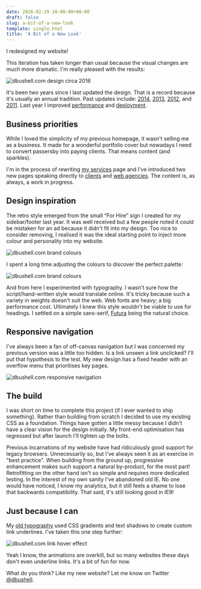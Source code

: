 ```yaml
---
date: 2016-02-29 10:00:00+00:00
draft: false
slug: a-bit-of-a-new-look
template: single.html
title: 'A Bit of a New Look'
---
```


<p class="p--large">I redesigned my website!</p>

This iteration has taken longer than usual because the visual changes are much more dramatic. I'm really pleased with the results:

![dbushell.com design circa 2016](/images/blog/dbushell-v8-intro.png)

It's been two years since I last updated the design. That is a record because it's usually an annual tradition. Past updates include: [2014](/2014/04/21/spring-refresh/), [2013](/2013/02/04/a-new-home/), [2012](/2012/02/27/spring-cleaning-redesigning-dbushell-com/), and [2011](/2011/05/25/designing-a-new-me/). Last year I improved [performance](/2015/02/19/critical-css-and-performance/) and [deployment](/2015/05/11/wordpress-to-metalsmith/).

## Business priorities

While I loved the simplicity of my previous homepage, it wasn't selling me as a business. It made for a wonderful portfolio cover but nowadays I need to convert passersby into paying clients. That means content (and sparkles).

I'm in the process of rewriting [my services](/services/) page and I've introduced two new pages speaking directly to [clients](/working-with-clients/) and [web agencies](/working-with-agencies/). The content is, as always, a work in progress.

## Design inspiration

The retro style emerged from the small “For Hire” sign I created for my sidebar/footer last year. It was well received but a few people noted it could be mistaken for an ad because it didn't fit into my design. Too nice to consider removing, I realised it was the ideal starting point to inject more colour and personality into my website.

![dbushell.com brand colours](/assets/img/dbushell-for-hire.svg)

I spent a long time adjusting the colours to discover the perfect palette:

![dbushell.com brand colours](/images/blog/dbushell-v8-colours.svg)

And from here I experimented with typography. I wasn't sure how the script/hand-written style would translate online. It's tricky because such a variety in weights doesn't suit the web. Web fonts are heavy; a big performance cost. Ultimately I knew this style wouldn't be viable to use for headings. I settled on a simple sans-serif, [Futura](https://typekit.com/fonts/futura-pt) being the natural choice.

## Responsive navigation

I've always been a fan of off-canvas navigation but I was concerned my previous version was a little too hidden. Is a link unseen a link unclicked? I'll put that hypothesis to the test. My new design has a fixed header with an overflow menu that prioritises key pages.

![dbushell.com responsive navigation](/images/blog/dbushell-v8-nav.gif)

## The build

I was short on time to complete this project (if I ever wanted to ship something). Rather than building from scratch I decided to use my existing CSS as a foundation. Things have gotten a little messy because I didn't have a clear vision for the design initially. My front-end optimisation has regressed but after launch I'll tighten up the bolts.

Previous incarnations of my website have had ridiculously good support for legacy browsers. Unnecessarily so, but I've always seen it as an exercise in "best practice". When building from the ground up, progressive enhancement makes such support a natural by-product, for the most part! Retrofitting on the other hand isn't so simple and requires more dedicated testing. In the interest of my own sanity I've abandoned old IE. No one would have noticed, I know my analytics, but it still feels a shame to lose that backwards compatibility. That said, it's still looking good in IE9!

## Just because I can

My [old typography](/2014/04/24/two-week-build/#typography) used CSS gradients and text shadows to create custom link underlines. I've taken this one step further:

![dbushell.com link hover effect](/images/blog/dbushell-v8-links.gif)

Yeah I know, the animations are overkill, but so many websites these days don't even underline links. It's a bit of fun for now.

What do you think? Like my new website? Let me know on Twitter [@dbushell](https://twitter.com/dbushell).
